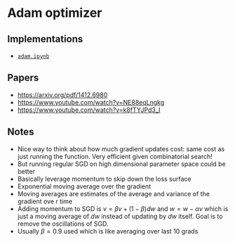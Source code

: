 # Adam optimizer

## Implementations

- <a href="https://github.com/xnought/paper-implement/blob/main/adam/adam.ipynb" target="_blank"><code>adam.ipynb</code></a>

## Papers

- https://arxiv.org/pdf/1412.6980
- https://www.youtube.com/watch?v=NE88eqLngkg
- https://www.youtube.com/watch?v=k8fTYJPd3_I

## Notes

- Nice way to think about how much gradient updates cost: same cost as just running the function. Very efficient given combinatorial search!
- But running regular SGD on high dimensional parameter space could be better
- Basically leverage momentum to skip down the loss surface
- Exponential moving average over the gradient
- Moving averages are estimates of the average and variance of the gradient ove r time
-  Adding momentum to SGD is $v= \beta v + (1-\beta)dw$ and $w = w - \alpha v$ which is just a moving average of $dw$ instead of updating by $dw$ itself. Goal is to remove the oscillations of SGD.
- Usually $\beta=0.9$ used which is like averaging over last 10 grads
